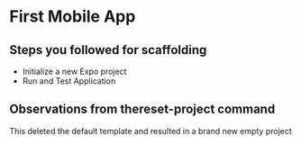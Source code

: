 # First Mobile App

## Steps you followed for scaffolding

- Initialize a new Expo project
- Run and Test Application

## Observations from thereset-project command

This deleted the default template and resulted in a brand new empty project
